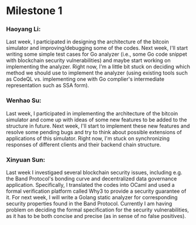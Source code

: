 # Milestone 1

### Haoyang Li: 
Last week, I participated in designing the architecture of the bitcoin simulator and improving/debugging some of the codes. Next week, I'll start writing some simple test cases for Go analyzer (i.e., some Go code snippet with blockchain security vulnerabilities) and maybe start working on implementing the analyzer. Right now, I'm a little bit stuck on deciding which method we should use to implement the analyzer (using existing tools such as CodeQL vs. implementing one with Go complier's intermediate representation such as SSA form).

### Wenhao Su:
Last week, I participated in implementing the architecture of the bitcoin simulator and come up with ideas of some new features to be added to the structure in future. Next week, I'll start to implement these new features and resolve some pending bugs and try to think about possible extensions of applications of this simulator. Right now, I'm stuck on synchronizing responses of different clients and their backend chain structure.


### Xinyuan Sun: 
Last week I investigaed several blockchain security issues, including e.g. the Band Protocol's bonding curve and decentralized data governance application. Specifically, I translated the codes into OCaml and used a formal verification platform called Why3 to provide a security guarantee of it. For next week, I will write a Golang static analyzer for corresponding security properties found in the Band Protocol. Currently I am having problem on deciding the formal specification for the security vulnerabilities, as it has to be both concise and precise (as in sense of no false positives).
